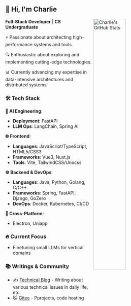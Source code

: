 ## 👋 Hi, I'm Charlie

<img
  src="https://github-readme-stats.vercel.app/api?username=charlie-zhang-code&count_private=true&show_icons=true&bg_color=ffffff&title_color=FF4500&text_color=FF7F50&icon_color=FF7F50&hide_title=false"
  title="Charlie's GitHub Stats"
  align="right"
  width="45%"
/>

**Full-Stack Developer** | **CS Undergraduate**

⚡ Passionate about architecting high-performance systems and tools. 

🔍 Enthusiastic about exploring and implementing cutting-edge technologies. 

📊 Currently advancing my expertise in data-intensive architectures and distributed systems.

### 🛠️ Tech Stack

**🤖 AI Engineering**:

- **Deployment**: FastAPI
- **LLM Ops**: LangChain, Spring AI

**🌐 Frontend**:

- **Languages**: JavaScript/TypeScript, HTML5/CSS3  
- **Frameworks**: Vue3, Nuxt.js
- **Tools**: Vite, TailwindCSS/Unocss

**⚙️ Backend & DevOps**:

- **Languages**: Java, Python, Golang, C/C++
- **Frameworks**: Spring, FastAPI, Django, GoZero
- **DevOps**: Docker, Kubernetes, CI/CD

**📱 Cross-Platform**:

- Electron, Uniapp

### 🔥 Current Focus 

- Finetuning small LLMs for vertical domains  

### 📚 Writings & Community

- ✍️ [Technical Blog](https://www.cnblogs.com/charlie-blog) - Writing about various technical issues in daily life, etc.
- 🐱 [Gitee](https://gitee.com/charlie-zhang-code/) - Pprojects, code hosting
